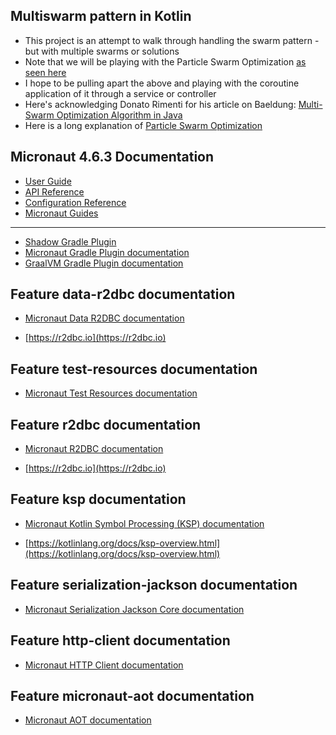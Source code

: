## Multiswarm pattern in Kotlin
- This project is an attempt to walk through handling the swarm pattern - but with multiple swarms or solutions
- Note that we will be playing with the Particle Swarm Optimization [as seen here](https://rosettacode.org/wiki/Particle_swarm_optimization)
- I hope to be pulling apart the above and playing with the coroutine application of it through a service or controller
- Here's acknowledging Donato Rimenti for his article on Baeldung: 
[Multi-Swarm Optimization Algorithm in Java](https://www.baeldung.com/java-multi-swarm-algorithm)
- Here is a long explanation of [Particle Swarm Optimization](./RosettaSwarmNote.md)


## Micronaut 4.6.3 Documentation

- [User Guide](https://docs.micronaut.io/4.6.3/guide/index.html)
- [API Reference](https://docs.micronaut.io/4.6.3/api/index.html)
- [Configuration Reference](https://docs.micronaut.io/4.6.3/guide/configurationreference.html)
- [Micronaut Guides](https://guides.micronaut.io/index.html)

---

- [Shadow Gradle Plugin](https://plugins.gradle.org/plugin/com.github.johnrengelman.shadow)
- [Micronaut Gradle Plugin documentation](https://micronaut-projects.github.io/micronaut-gradle-plugin/latest/)
- [GraalVM Gradle Plugin documentation](https://graalvm.github.io/native-build-tools/latest/gradle-plugin.html)

## Feature data-r2dbc documentation

- [Micronaut Data R2DBC documentation](https://micronaut-projects.github.io/micronaut-data/latest/guide/#dbc)

- [https://r2dbc.io](https://r2dbc.io)

## Feature test-resources documentation

- [Micronaut Test Resources documentation](https://micronaut-projects.github.io/micronaut-test-resources/latest/guide/)

## Feature r2dbc documentation

- [Micronaut R2DBC documentation](https://micronaut-projects.github.io/micronaut-r2dbc/latest/guide/)

- [https://r2dbc.io](https://r2dbc.io)

## Feature ksp documentation

- [Micronaut Kotlin Symbol Processing (KSP) documentation](https://docs.micronaut.io/latest/guide/#kotlin)

- [https://kotlinlang.org/docs/ksp-overview.html](https://kotlinlang.org/docs/ksp-overview.html)

## Feature serialization-jackson documentation

- [Micronaut Serialization Jackson Core documentation](https://micronaut-projects.github.io/micronaut-serialization/latest/guide/)

## Feature http-client documentation

- [Micronaut HTTP Client documentation](https://docs.micronaut.io/latest/guide/index.html#nettyHttpClient)

## Feature micronaut-aot documentation

- [Micronaut AOT documentation](https://micronaut-projects.github.io/micronaut-aot/latest/guide/)


